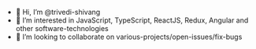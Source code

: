 - 👋 Hi, I’m @trivedi-shivang
- 👀 I’m interested in JavaScript, TypeScript, ReactJS, Redux, Angular and other software-technologies
- 💞️ I’m looking to collaborate on various-projects/open-issues/fix-bugs

<!---
trivedi-shivang/trivedi-shivang is a ✨ special ✨ repository because its `README.md` (this file) appears on your GitHub profile.
You can click the Preview link to take a look at your changes.
--->
